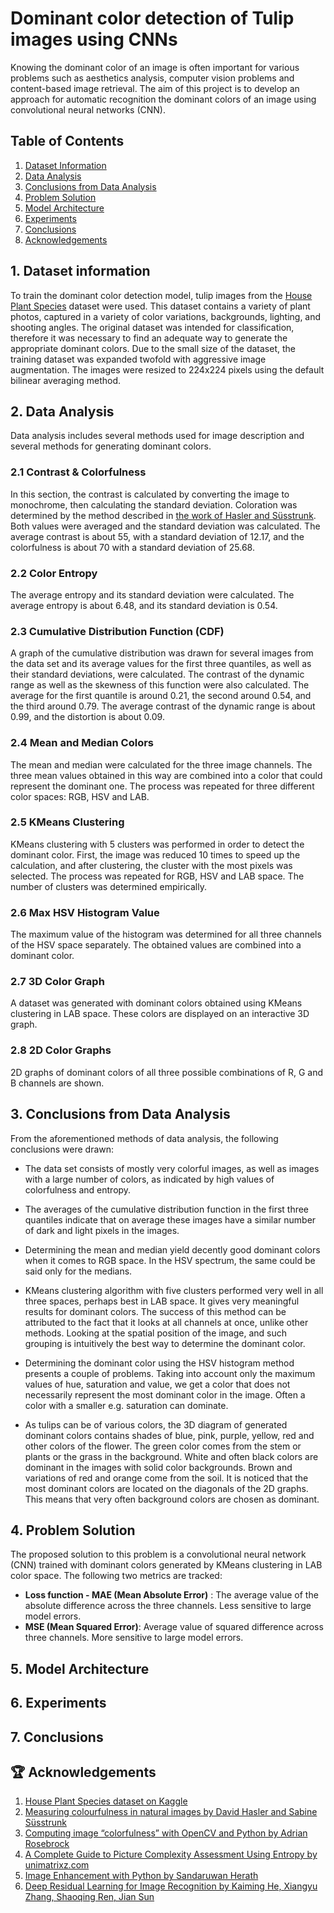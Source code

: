 # Dominant color detection of Tulip images using CNNs

Knowing the dominant color of an image is often important for various problems such as aesthetics analysis, computer vision problems and content-based image retrieval. The aim of this project is to develop an approach for automatic recognition the dominant colors of an image using convolutional neural networks (CNN).

## Table of Contents
1. [Dataset Information](#1-dataset-information)
2. [Data Analysis](#2-data-analysis)
3. [Conclusions from Data Analysis](#3-conclusions-from-data-analysis)
4. [Problem Solution](#4-problem-solution)
5. [Model Architecture](#5-model-architecture)
6. [Experiments](#6-experiments)
7. [Conclusions](#7-conclusions)
8. [Acknowledgements](#-acknowledgements)


## 1. Dataset information
To train the dominant color detection model, tulip images from the [House Plant Species](https://www.kaggle.com/datasets/kacpergregorowicz/house-plant-species/data) dataset were used. This dataset contains a variety of plant photos, captured in a variety of color variations, backgrounds, lighting, and shooting angles. The original dataset was intended for classification, therefore it was necessary to find an adequate way to generate the appropriate dominant colors. Due to the small size of the dataset, the training dataset was expanded twofold with aggressive image augmentation. The images were resized to 224x224 pixels using the default bilinear averaging method.

## 2. Data Analysis
Data analysis includes several methods used for image description and several methods for generating dominant colors.

### 2.1 Contrast & Colorfulness
In this section, the contrast is calculated by converting the image to monochrome, then calculating the standard deviation. Coloration was determined by the method described in [the work of Hasler and Süsstrunk](https://infoscience.epfl.ch/server/api/core/bitstreams/77f5adab-e825-4995-92db-c9ff4cd8bf5a/content). Both values ​​were averaged and the standard deviation was calculated. The average contrast is about 55, with a standard deviation of 12.17, and the colorfulness is about 70 with a standard deviation of 25.68.

### 2.2 Color Entropy
The average entropy and its standard deviation were calculated. The average entropy is about 6.48, and its standard deviation is 0.54.

### 2.3 Cumulative Distribution Function (CDF)
A graph of the cumulative distribution was drawn for several images from the data set and its average values ​​for the first three quantiles, as well as their standard deviations, were calculated. The contrast of the dynamic range as well as the skewness of this function were also calculated. The average for the first quantile is around 0.21, the second around 0.54, and the third around 0.79. The average contrast of the dynamic range is about 0.99, and the distortion is about 0.09.

### 2.4 Mean and Median Colors
The mean and median were calculated for the three image channels. The three mean values ​​obtained in this way are combined into a color that could represent the dominant one. The process was repeated for three different color spaces: RGB, HSV and LAB.

### 2.5 KMeans Clustering
KMeans clustering with 5 clusters was performed in order to detect the dominant color. First, the image was reduced 10 times to speed up the calculation, and after clustering, the cluster with the most pixels was selected. The process was repeated for RGB, HSV and LAB space. The number of clusters was determined empirically.

### 2.6 Max HSV Histogram Value
The maximum value of the histogram was determined for all three channels of the HSV space separately. The obtained values ​​are combined into a dominant color.

### 2.7 3D Color Graph
A dataset was generated with dominant colors obtained using KMeans clustering in LAB space. These colors are displayed on an interactive 3D graph.

### 2.8 2D Color Graphs
2D graphs of dominant colors of all three possible combinations of R, G and B channels are shown.

## 3. Conclusions from Data Analysis
From the aforementioned methods of data analysis, the following conclusions were drawn:

* The data set consists of mostly very colorful images, as well as images with a large number of colors, as indicated by high values ​​of colorfulness and entropy.

* The averages of the cumulative distribution function in the first three quantiles indicate that on average these images have a similar number of dark and light pixels in the images.

* Determining the mean and median yield decently good dominant colors when it comes to RGB space. In the HSV spectrum, the same could be said only for the medians.

* KMeans clustering algorithm with five clusters performed very well in all three spaces, perhaps best in LAB space. It gives very meaningful results for dominant colors. The success of this method can be attributed to the fact that it looks at all channels at once, unlike other methods. Looking at the spatial position of the image, and such grouping is intuitively the best way to determine the dominant color.

* Determining the dominant color using the HSV histogram method presents a couple of problems. Taking into account only the maximum values ​​of hue, saturation and value, we get a color that does not necessarily represent the most dominant color in the image. Often a color with a smaller e.g. saturation can dominate.

* As tulips can be of various colors, the 3D diagram of generated dominant colors contains shades of blue, pink, purple, yellow, red and other colors of the flower. The green color comes from the stem or plants or the grass in the background. White and often black colors are dominant in the images with solid color backgrounds. Brown and variations of red and orange come from the soil. It is noticed that the most dominant colors are located on the diagonals of the 2D graphs. This means that very often background colors are chosen as dominant.

## 4. Problem Solution
The proposed solution to this problem is a convolutional neural network (CNN) trained with dominant colors generated by KMeans clustering in LAB color space. The following two metrics are tracked:
* **Loss function - MAE (Mean Absolute Error)** :
    The average value of the absolute difference across the three channels. Less sensitive to large model errors.
* **MSE (Mean Squared Error)**:
    Average value of squared difference across three channels. More sensitive to large model errors.

## 5. Model Architecture


## 6. Experiments


## 7. Conclusions


## 🏆 Acknowledgements
1. [House Plant Species dataset on Kaggle](https://www.kaggle.com/datasets/kacpergregorowicz/house-plant-species/data)
2. [Measuring colourfulness in natural images by David Hasler and Sabine Süsstrunk](https://infoscience.epfl.ch/server/api/core/bitstreams/77f5adab-e825-4995-92db-c9ff4cd8bf5a/content)
3. [Computing image “colorfulness” with OpenCV and Python by Adrian Rosebrock](https://pyimagesearch.com/2017/06/05/computing-image-colorfulness-with-opencv-and-python/)
4. [A Complete Guide to Picture Complexity Assessment Using Entropy by unimatrixz.com](https://unimatrixz.com/blog/latent-space-image-quality-with-entropy/)
5. [Image Enhancement with Python by Sandaruwan Herath](https://medium.com/image-processing-with-python/image-enhancement-with-python-d3040a39e394)
6. [Deep Residual Learning for Image Recognition by Kaiming He, Xiangyu Zhang, Shaoqing Ren, Jian Sun](https://arxiv.org/abs/1512.03385)
